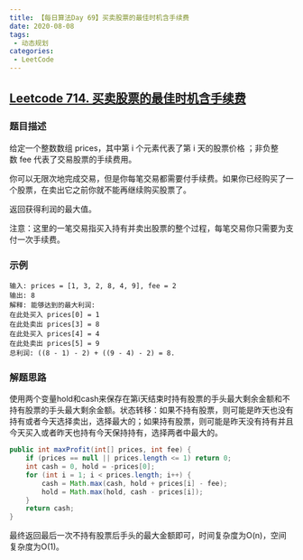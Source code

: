 ```yaml
---
title: 【每日算法Day 69】买卖股票的最佳时机含手续费
date: 2020-08-08
tags:
 - 动态规划
categories:
 - LeetCode
---
```


## [Leetcode 714. 买卖股票的最佳时机含手续费](https://leetcode-cn.com/problems/best-time-to-buy-and-sell-stock-with-transaction-fee)
### 题目描述
给定一个整数数组 prices，其中第 i 个元素代表了第 i 天的股票价格 ；非负整数 fee 代表了交易股票的手续费用。

你可以无限次地完成交易，但是你每笔交易都需要付手续费。如果你已经购买了一个股票，在卖出它之前你就不能再继续购买股票了。

返回获得利润的最大值。

注意：这里的一笔交易指买入持有并卖出股票的整个过程，每笔交易你只需要为支付一次手续费。

### 示例
```
输入: prices = [1, 3, 2, 8, 4, 9], fee = 2
输出: 8
解释: 能够达到的最大利润:  
在此处买入 prices[0] = 1
在此处卖出 prices[3] = 8
在此处买入 prices[4] = 4
在此处卖出 prices[5] = 9
总利润: ((8 - 1) - 2) + ((9 - 4) - 2) = 8.
```

### 解题思路
使用两个变量hold和cash来保存在第i天结束时持有股票的手头最大剩余金额和不持有股票的手头最大剩余金额。状态转移：如果不持有股票，则可能是昨天也没有持有或者今天选择卖出，选择最大的；如果持有股票，则可能是昨天没有持有并且今天买入或者昨天也持有今天保持持有，选择两者中最大的。
```java
public int maxProfit(int[] prices, int fee) {
    if (prices == null || prices.length <= 1) return 0;
    int cash = 0, hold = -prices[0];
    for (int i = 1; i < prices.length; i++) {
        cash = Math.max(cash, hold + prices[i] - fee);
        hold = Math.max(hold, cash - prices[i]);
    }
    return cash;
}
```
最终返回最后一次不持有股票后手头的最大金额即可，时间复杂度为O(n)，空间复杂度为O(1)。